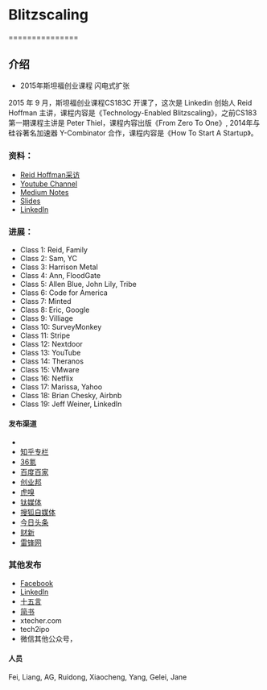 # Blitzscaling
===============

## 介绍

* 2015年斯坦福创业课程 闪电式扩张


2015 年 9 月，斯坦福创业课程CS183C 开课了，这次是 Linkedin 创始人 Reid Hoffman 主讲，课程内容是《Technology-Enabled Blitzscaling》，之前CS183第一期课程主讲是 Peter Thiel，课程内容出版《From Zero To One》, 2014年与硅谷著名加速器 Y-Combinator 合作，课程内容是《How To Start A Startup》。


### 资料：

* [Reid Hoffman采访](http://reidhoffman.org/cs183c-technology-enabled-blitzscaling-the-visible-secret-of-silicon-valleys-success/)
* [Youtube Channel](https://www.youtube.com/watch?v=s3RrVmv5WwA&list=PLnsTB8Q5VgnVzh1S-VMCXiuwJglk5AV--)
* [Medium Notes](https://medium.com/notes-essays-cs183c-technology-enabled-blitzscalin)
* [Slides](http://www.slideshare.net/greylockpartners/stanford-cs183c-blitzscaling-lecture-1 )
* [LinkedIn](https://www.linkedin.com/pulse/cs183c-technology-enabled-blitzscaling-visible-secret-reid-hoffman)


### 进展：

* Class 1: Reid, Family
* Class 2: Sam, YC
* Class 3: Harrison Metal
* Class 4: Ann, FloodGate
* Class 5: Allen Blue, John Lily, Tribe
* Class 6: Code for America
* Class 7: Minted
* Class 8: Eric, Google
* Class 9: Villiage
* Class 10: SurveyMonkey
* Class 11: Stripe
* Class 12: Nextdoor
* Class 13: YouTube
* Class 14: Theranos
* Class 15: VMware
* Class 16: Netflix
* Class 17: Marissa, Yahoo
* Class 18: Brian Chesky, Airbnb
* Class 19: Jeff Weiner, LinkedIn

#### 发布渠道
* [微信公众号]:董老师在硅谷
* [知乎专栏](http://zhuanlan.zhihu.com/donglaoshi)
* [36氪](http://36kr.com/posts/dongfeiwww)
* [百度百家](http://dongfei.baijia.baidu.com/)
* [创业邦](http://www.cyzone.cn/author/412249)
* [虎嗅](http://www.huxiu.com/member/1334783/article.html)
* [钛媒体](http://www.tmtpost.com/user/296490)
* [搜狐自媒体](http://mp.i.sohu.com/e64b6b23afeaff6/profile)
* [今日头条](http://m.toutiao.com/m3633443135/)
* [财新](http://dongfei.blog.caixin.com/)
* [雷锋网](http://www.leiphone.com/author/dongfei)

### 其他发布

* [Facebook](https://www.facebook.com/donglaoshi123)
* [LinkedIn](https://www.linkedin.com/today/author/36599392)
* [十五言](http://www.15yan.com/i/dong-fei/latest/)
* [简书](http://www.jianshu.com/users/33cb76021eaa/latest_articles)
* xtecher.com
* tech2ipo
* 微信其他公众号，

#### 人员

Fei, Liang, AG, Ruidong, Xiaocheng, Yang, Gelei, Jane
